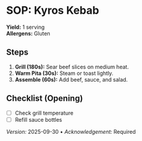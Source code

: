 # SOP: Kyros Kebab
**Yield:** 1 serving  
**Allergens:** Gluten

## Steps
1. **Grill (180s):** Sear beef slices on medium heat.  
2. **Warm Pita (30s):** Steam or toast lightly.  
3. **Assemble (60s):** Add beef, sauce, and salad.

## Checklist (Opening)
- [ ] Check grill temperature  
- [ ] Refill sauce bottles

*Version:* 2025-09-30 • *Acknowledgement:* Required
